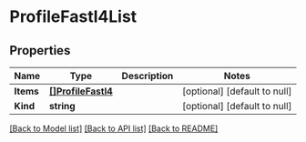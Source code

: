 # ProfileFastl4List

## Properties
Name | Type | Description | Notes
------------ | ------------- | ------------- | -------------
**Items** | [**[]ProfileFastl4**](profile_fastl4.md) |  | [optional] [default to null]
**Kind** | **string** |  | [optional] [default to null]

[[Back to Model list]](../README.md#documentation-for-models) [[Back to API list]](../README.md#documentation-for-api-endpoints) [[Back to README]](../README.md)



